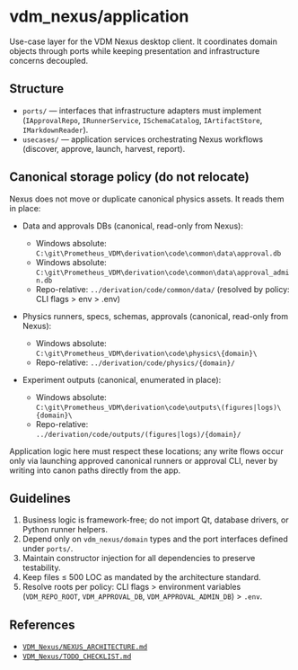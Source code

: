 # vdm_nexus/application

Use-case layer for the VDM Nexus desktop client. It coordinates domain objects through ports while keeping presentation and infrastructure concerns decoupled.

## Structure

- `ports/` — interfaces that infrastructure adapters must implement (`IApprovalRepo`, `IRunnerService`, `ISchemaCatalog`, `IArtifactStore`, `IMarkdownReader`).
- `usecases/` — application services orchestrating Nexus workflows (discover, approve, launch, harvest, report).

## Canonical storage policy (do not relocate)

Nexus does not move or duplicate canonical physics assets. It reads them in place:

- Data and approvals DBs (canonical, read-only from Nexus):
  - Windows absolute: `C:\git\Prometheus_VDM\derivation\code\common\data\approval.db`
  - Windows absolute: `C:\git\Prometheus_VDM\derivation\code\common\data\approval_admin.db`
  - Repo-relative: `../derivation/code/common/data/` (resolved by policy: CLI flags > env > .env)

- Physics runners, specs, schemas, approvals (canonical, read-only from Nexus):
  - Windows absolute: `C:\git\Prometheus_VDM\derivation\code\physics\{domain}\`
  - Repo-relative: `../derivation/code/physics/{domain}/`

- Experiment outputs (canonical, enumerated in place):
  - Windows absolute: `C:\git\Prometheus_VDM\derivation\code\outputs\(figures|logs)\{domain}\`
  - Repo-relative: `../derivation/code/outputs/(figures|logs)/{domain}/`

Application logic here must respect these locations; any write flows occur only via launching approved canonical runners or approval CLI, never by writing into canon paths directly from the app.

## Guidelines

1. Business logic is framework-free; do not import Qt, database drivers, or Python runner helpers.
2. Depend only on `vdm_nexus/domain` types and the port interfaces defined under `ports/`.
3. Maintain constructor injection for all dependencies to preserve testability.
4. Keep files ≤ 500 LOC as mandated by the architecture standard.
5. Resolve roots per policy: CLI flags > environment variables (`VDM_REPO_ROOT`, `VDM_APPROVAL_DB`, `VDM_APPROVAL_ADMIN_DB`) > `.env`.

## References

- [`VDM_Nexus/NEXUS_ARCHITECTURE.md`](../../VDM_Nexus/NEXUS_ARCHITECTURE.md:23)
- [`VDM_Nexus/TODO_CHECKLIST.md`](../../VDM_Nexus/TODO_CHECKLIST.md:1)